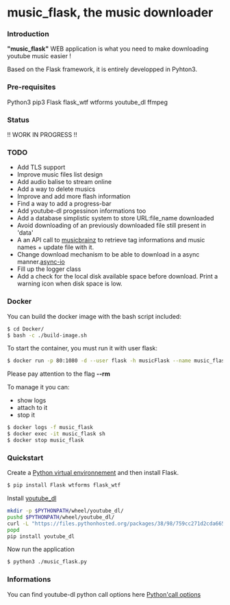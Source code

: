 # music_flask, the music downloader

### Introduction

<b>"music_flask"</b> WEB application is what you need to make downloading youtube music easier !

Based on the Flask framework, it is entirely developped in Pyhton3.

### Pre-requisites

<p>
  Python3
  pip3
  Flask
  flask_wtf
  wtforms
  youtube_dl
  ffmpeg
</p>

### Status

!! WORK IN PROGRESS !!

### TODO

- Add TLS support
- Improve music files list design
- Add audio balise to stream online
- Add a way to delete musics
- Improve and add more flash information
- Find a way to add a progress-bar
- Add youtube-dl progessinon informations too
- Add a database simplistic system to store URL:file_name downloaded
- Avoid downloading of an previously downloaded file still present in 'data'
- A an API call to [musicbrainz](https://musicbrainz.org/) to retrieve tag informations and music names + update file with it.
- Change download mechanism to be able to download in a async manner.[async-io](https://docs.python.org/3/library/asyncio.html)
- Fill up the logger class
- Add a check for the local disk available space before download. Print a warning icon when disk space is low.

### Docker

You can build the docker image with the bash script included:

```bash
$ cd Docker/
$ bash -c ./build-image.sh
```

To start the container, you must run it with user flask:

```bash
$ docker run -p 80:1080 -d --user flask -h musicFlask --name music_flask --rm music_flask:latest
```

<aside class="notice">
  Please pay attention to the flag <b>--rm</b>
</aside>

To manage it you can:
  - show logs
  - attach to it
  - stop it

```bash
$ docker logs -f music_flask
$ docker exec -it music_flask sh
$ docker stop music_flask
```

### Quickstart

Create a [Python virtual environnement](https://virtualenv.pypa.io/en/stable/ "Python virtualenv") and then install Flask.

```bash
$ pip install Flask wtforms flask_wtf
```

Install [youtube_dl](https://github.com/rg3/youtube-dl/blob/master/README.md#readme "Documentation youtube_dl")
```bash
mkdir -p $PYTHONPATH/wheel/youtube_dl/
pushd $PYTHONPATH/wheel/youtube_dl/
curl -L "https://files.pythonhosted.org/packages/38/98/759cc271d2cda665671a835689b3fb5c5dcd6a3a3cdaf81164dd270cb263/youtube_dl-2018.4.16-py2.py3-none-any.whl" -O
popd
pip install youtube_dl
```

Now run the application

```bash
$ python3 ./music_flask.py
```

### Informations

You can find youtube-dl python call options here [Python'call options](https://github.com/rg3/youtube-dl/blob/3e4cedf9e8cd3157df2457df7274d0c842421945/youtube_dl/YoutubeDL.py#L137-L312 "Options")
